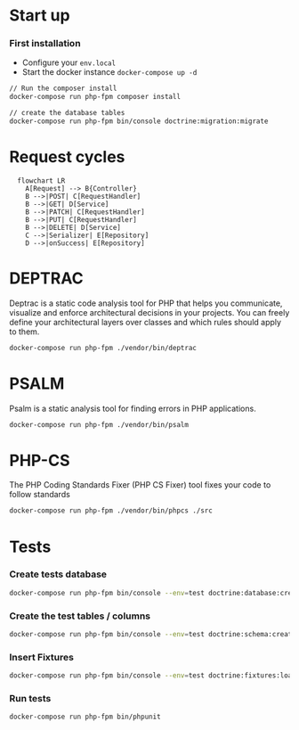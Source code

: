 # Start up

### First installation

- Configure your `env.local`
- Start the docker instance `docker-compose up -d`

```bash
// Run the composer install
docker-compose run php-fpm composer install

// create the database tables
docker-compose run php-fpm bin/console doctrine:migration:migrate
```

# Request cycles

```mermaid
  flowchart LR
    A[Request] --> B{Controller}
    B -->|POST| C[RequestHandler]
    B -->|GET| D[Service]
    B -->|PATCH| C[RequestHandler]
    B -->|PUT| C[RequestHandler]
    B -->|DELETE| D[Service]
    C -->|Serializer| E[Repository]
    D -->|onSuccess| E[Repository]
```

# DEPTRAC

Deptrac is a static code analysis tool for PHP that helps you communicate, visualize and enforce architectural decisions in your projects. You can freely define your architectural layers over classes and which rules should apply to them.

```bash
docker-compose run php-fpm ./vendor/bin/deptrac
```

# PSALM

Psalm is a static analysis tool for finding errors in PHP applications.

```bash
docker-compose run php-fpm ./vendor/bin/psalm
```

# PHP-CS

The PHP Coding Standards Fixer (PHP CS Fixer) tool fixes your code to follow standards

```bash
docker-compose run php-fpm ./vendor/bin/phpcs ./src
```

# Tests

### Create tests database

```bash
docker-compose run php-fpm bin/console --env=test doctrine:database:create
```

### Create the test tables / columns

```bash
docker-compose run php-fpm bin/console --env=test doctrine:schema:create
```

### Insert Fixtures

```bash
docker-compose run php-fpm bin/console --env=test doctrine:fixtures:load
```

### Run tests

```bash
docker-compose run php-fpm bin/phpunit
```
